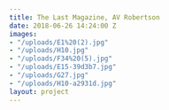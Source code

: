 ```yaml
---
title: The Last Magazine, AV Robertson
date: 2018-06-26 14:24:00 Z
images:
- "/uploads/E1%20(2).jpg"
- "/uploads/H10.jpg"
- "/uploads/F34%20(5).jpg"
- "/uploads/E15-39d3b7.jpg"
- "/uploads/G27.jpg"
- "/uploads/H10-a2931d.jpg"
layout: project
---
```


